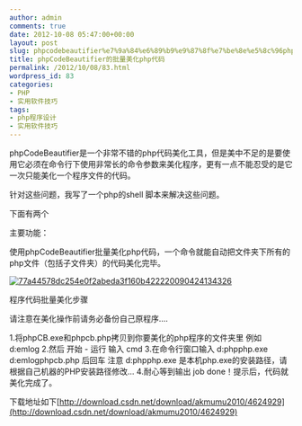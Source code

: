 ```yaml
---
author: admin
comments: true
date: 2012-10-08 05:47:00+00:00
layout: post
slug: phpcodebeautifier%e7%9a%84%e6%89%b9%e9%87%8f%e7%be%8e%e5%8c%96php%e4%bb%a3%e7%a0%81
title: phpCodeBeautifier的批量美化php代码
permalink: /2012/10/08/83.html
wordpress_id: 83
categories:
- PHP
- 实用软件技巧
tags:
- php程序设计
- 实用软件技巧
---
```


phpCodeBeautifier是一个非常不错的php代码美化工具，但是美中不足的是要使用它必须在命令行下使用非常长的命令参数来美化程序，更有一点不能忍受的是它一次只能美化一个程序文件的代码。

针对这些问题，我写了一个php的shell 脚本来解决这些问题。

下面有两个

主要功能：

使用phpCodeBeautifier批量美化php代码，一个命令就能自动把文件夹下所有的php文件（包括子文件夹）的代码美化完毕。

[![77a44578dc254e0f2abeda3f160b422220090424134326](http://akmumu-wordpress.stor.sinaapp.com/uploads/2012/10/77a44578dc254e0f2abeda3f160b422220090424134326.png)](http://akmumu-wordpress.stor.sinaapp.com/uploads/2012/10/77a44578dc254e0f2abeda3f160b422220090424134326.png)

程序代码批量美化步骤

请注意在美化操作前请务必备份自己原程序....

1.将phpCB.exe和phpcb.php拷贝到你要美化的php程序的文件夹里
例如 d:emlog
2.然后 开始 - 运行 输入 cmd
3.在命令行窗口输入 d:phpphp.exe d:emlogphpcb.php 后回车
注意 d:phpphp.exe 是本机php.exe的安装路径，请根据自己机器的PHP安装路径修改...
4.耐心等到输出 job done！提示后，代码就美化完成了。

下载地址如下[http://download.csdn.net/download/akmumu2010/4624929](http://download.csdn.net/download/akmumu2010/4624929)
